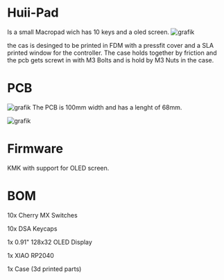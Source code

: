 # Huii-Pad 

Is a small Macropad wich has 10 keys and a oled screen.
![grafik](https://github.com/user-attachments/assets/db4c3bf0-86e1-4da8-9672-227c14230413)

the cas is desinged to be printed in FDM with a pressfit cover and a SLA printed window for the controller. The case holds together by friction and the pcb gets screwt in with M3 Bolts and is hold by M3 Nuts in the case.
# PCB
![grafik](https://github.com/user-attachments/assets/300e2016-51e7-4436-9415-e89a64040f84)
The PCB is 100mm width and has a lenght of 68mm.

![grafik](https://github.com/user-attachments/assets/c89ea751-4082-459e-bd32-47e1f77dd3e0)

# Firmware

KMK with support for OLED screen.

# BOM

10x Cherry MX Switches

10x DSA Keycaps

1x 0.91" 128x32 OLED Display

1x XIAO RP2040

1x Case (3d printed parts)  
  

